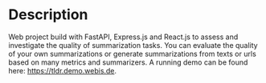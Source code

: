 # Description

Web project build with FastAPI, Express.js and React.js to assess and investigate the quality of summarization tasks.
You can evaluate the quality of your own summarizations or generate summarizations from texts or urls based on many metrics and summarizers.
A running demo can be found here: <https://tldr.demo.webis.de>.
